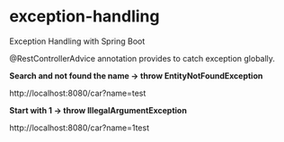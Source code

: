 # exception-handling
Exception Handling with Spring Boot

@RestControllerAdvice annotation provides to catch exception globally.

**Search and not found the name -> throw EntityNotFoundException** 

http://localhost:8080/car?name=test

**Start with 1 -> throw IllegalArgumentException** 

http://localhost:8080/car?name=1test
